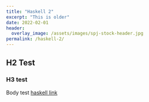 ```yaml
---
title: "Haskell 2"
excerpt: "This is older"
date: 2022-02-01
header:
  overlay_image: /assets/images/spj-stock-header.jpg 
permalink: /haskell-2/
---
```


## H2 Test


### H3 test

Body test [haskell link](https://www.haskell.org/)
